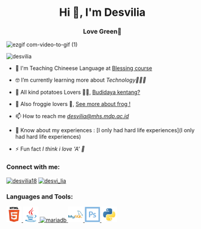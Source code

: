 <h1 align="center">Hi 👋, I'm Desvilia</h1>
<h3 align="center">Love Green💚</h3>

![ezgif com-video-to-gif (1)](https://user-images.githubusercontent.com/126872569/223802992-122b9bd2-11c1-49c5-841b-f33d0ca71c75.gif)



<p align="left"> <img src="https://komarev.com/ghpvc/?username=desvilia&label=Profile%20views&color=0e75b6&style=flat" alt="desvilia" /> </p>

- 🔭 I'm Teaching Chineese Language at [Blessing course](https://blessing-dempo.business.site/)

- 🤓 I’m currently learning more about *Technology👩🏻‍💻*

- 🍴 All kind potatoes Lovers 🍟🥔, [Budidaya kentang?](http://cybex.pertanian.go.id/mobile/artikel/89978/Langkah-Langkah--Budidaya-Kentang-/)

- 🐸 Also froggie lovers 💚, [See more about frog !](https://www.amphibianlife.com/frog-facts-for-kids/)

- 📫 How to reach me *desvilia@mhs.mdp.ac.id*

- 📄 Know about my experiences : [I only had hard life experiences](I only had hard life experiences)

- ⚡ Fun fact *I think i love 'A' 🤍*

<h3 align="left">Connect with me:</h3>
<p align="left">
<a href="https://twitter.com/desvilia18" target="blank"><img align="center" src="https://raw.githubusercontent.com/rahuldkjain/github-profile-readme-generator/master/src/images/icons/Social/twitter.svg" alt="desvilia18" height="30" width="40" /></a>
<a href="https://instagram.com/desvi_lia" target="blank"><img align="center" src="https://raw.githubusercontent.com/rahuldkjain/github-profile-readme-generator/master/src/images/icons/Social/instagram.svg" alt="desvi_lia" height="30" width="40" /></a>
</p>

<h3 align="left">Languages and Tools:</h3>
<p align="left"> <a href="https://www.w3.org/html/" target="_blank" rel="noreferrer"> <img src="https://raw.githubusercontent.com/devicons/devicon/master/icons/html5/html5-original-wordmark.svg" alt="html5" width="40" height="40"/> </a> <a href="https://www.java.com" target="_blank" rel="noreferrer"> <img src="https://raw.githubusercontent.com/devicons/devicon/master/icons/java/java-original.svg" alt="java" width="40" height="40"/> </a> <a href="https://mariadb.org/" target="_blank" rel="noreferrer"> <img src="https://www.vectorlogo.zone/logos/mariadb/mariadb-icon.svg" alt="mariadb" width="40" height="40"/> </a> <a href="https://www.mysql.com/" target="_blank" rel="noreferrer"> <img src="https://raw.githubusercontent.com/devicons/devicon/master/icons/mysql/mysql-original-wordmark.svg" alt="mysql" width="40" height="40"/> </a> <a href="https://www.photoshop.com/en" target="_blank" rel="noreferrer"> <img src="https://raw.githubusercontent.com/devicons/devicon/master/icons/photoshop/photoshop-line.svg" alt="photoshop" width="40" height="40"/> </a> <a href="https://www.python.org" target="_blank" rel="noreferrer"> <img src="https://raw.githubusercontent.com/devicons/devicon/master/icons/python/python-original.svg" alt="python" width="40" height="40"/> </a> </p>
